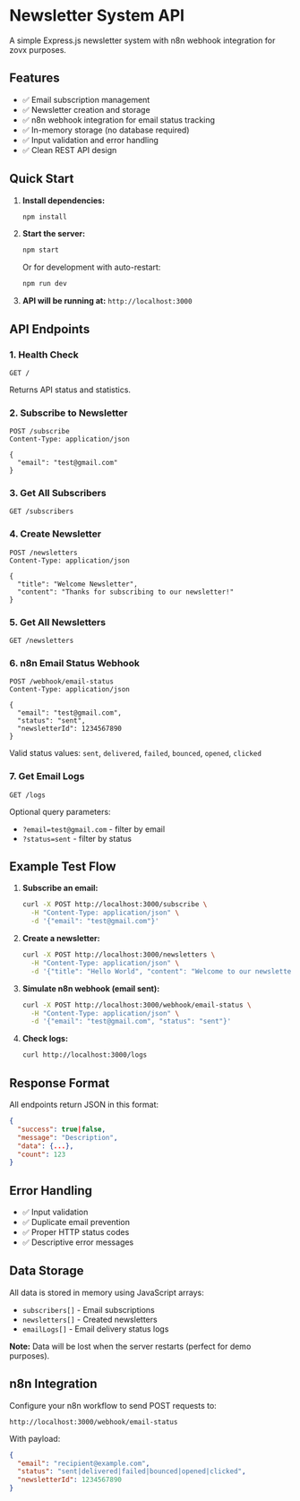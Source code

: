 # Newsletter System API

A simple Express.js newsletter system with n8n webhook integration for zovx purposes.

## Features

- ✅ Email subscription management
- ✅ Newsletter creation and storage
- ✅ n8n webhook integration for email status tracking
- ✅ In-memory storage (no database required)
- ✅ Input validation and error handling
- ✅ Clean REST API design

## Quick Start

1. **Install dependencies:**
   ```bash
   npm install
   ```

2. **Start the server:**
   ```bash
   npm start
   ```
   
   Or for development with auto-restart:
   ```bash
   npm run dev
   ```

3. **API will be running at:** `http://localhost:3000`

## API Endpoints

### 1. Health Check
```http
GET /
```
Returns API status and statistics.

### 2. Subscribe to Newsletter
```http
POST /subscribe
Content-Type: application/json

{
  "email": "test@gmail.com"
}
```

### 3. Get All Subscribers
```http
GET /subscribers
```

### 4. Create Newsletter
```http
POST /newsletters
Content-Type: application/json

{
  "title": "Welcome Newsletter",
  "content": "Thanks for subscribing to our newsletter!"
}
```

### 5. Get All Newsletters
```http
GET /newsletters
```

### 6. n8n Email Status Webhook
```http
POST /webhook/email-status
Content-Type: application/json

{
  "email": "test@gmail.com",
  "status": "sent",
  "newsletterId": 1234567890
}
```

Valid status values: `sent`, `delivered`, `failed`, `bounced`, `opened`, `clicked`

### 7. Get Email Logs
```http
GET /logs
```

Optional query parameters:
- `?email=test@gmail.com` - filter by email
- `?status=sent` - filter by status

## Example Test Flow

1. **Subscribe an email:**
   ```bash
   curl -X POST http://localhost:3000/subscribe \
     -H "Content-Type: application/json" \
     -d '{"email": "test@gmail.com"}'
   ```

2. **Create a newsletter:**
   ```bash
   curl -X POST http://localhost:3000/newsletters \
     -H "Content-Type: application/json" \
     -d '{"title": "Hello World", "content": "Welcome to our newsletter!"}'
   ```

3. **Simulate n8n webhook (email sent):**
   ```bash
   curl -X POST http://localhost:3000/webhook/email-status \
     -H "Content-Type: application/json" \
     -d '{"email": "test@gmail.com", "status": "sent"}'
   ```

4. **Check logs:**
   ```bash
   curl http://localhost:3000/logs
   ```

## Response Format

All endpoints return JSON in this format:
```json
{
  "success": true|false,
  "message": "Description",
  "data": {...},
  "count": 123
}
```

## Error Handling

- ✅ Input validation
- ✅ Duplicate email prevention
- ✅ Proper HTTP status codes
- ✅ Descriptive error messages

## Data Storage

All data is stored in memory using JavaScript arrays:
- `subscribers[]` - Email subscriptions
- `newsletters[]` - Created newsletters  
- `emailLogs[]` - Email delivery status logs

**Note:** Data will be lost when the server restarts (perfect for demo purposes).

## n8n Integration

Configure your n8n workflow to send POST requests to:
```
http://localhost:3000/webhook/email-status
```

With payload:
```json
{
  "email": "recipient@example.com",
  "status": "sent|delivered|failed|bounced|opened|clicked",
  "newsletterId": 1234567890
}
```
